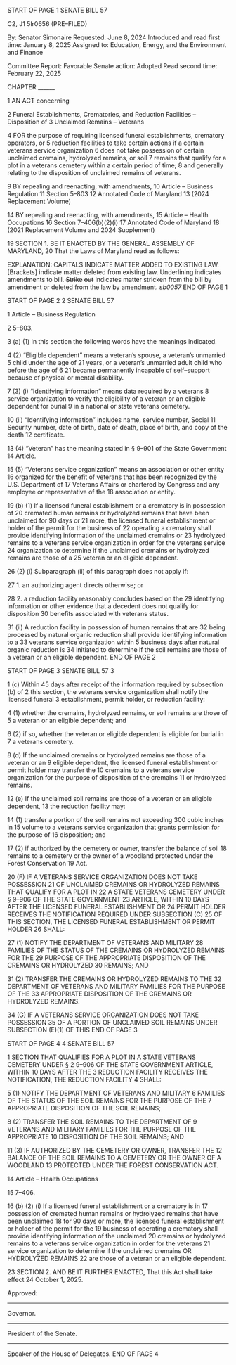 START OF PAGE 1
SENATE BILL 57

C2, J1 5lr0656
(PRE–FILED)

By: Senator Simonaire
Requested: June 8, 2024
Introduced and read first time: January 8, 2025
Assigned to: Education, Energy, and the Environment and Finance

Committee Report: Favorable
Senate action: Adopted
Read second time: February 22, 2025

CHAPTER ______

1 AN ACT concerning

2 Funeral Establishments, Crematories, and Reduction Facilities – Disposition of
3 Unclaimed Remains – Veterans

4 FOR the purpose of requiring licensed funeral establishments, crematory operators, or
5 reduction facilities to take certain actions if a certain veterans service organization
6 does not take possession of certain unclaimed cremains, hydrolyzed remains, or soil
7 remains that qualify for a plot in a veterans cemetery within a certain period of time;
8 and generally relating to the disposition of unclaimed remains of veterans.

9 BY repealing and reenacting, with amendments,
10 Article – Business Regulation
11 Section 5–803
12 Annotated Code of Maryland
13 (2024 Replacement Volume)

14 BY repealing and reenacting, with amendments,
15 Article – Health Occupations
16 Section 7–406(b)(2)(i)
17 Annotated Code of Maryland
18 (2021 Replacement Volume and 2024 Supplement)

19 SECTION 1. BE IT ENACTED BY THE GENERAL ASSEMBLY OF MARYLAND,
20 That the Laws of Maryland read as follows:

EXPLANATION: CAPITALS INDICATE MATTER ADDED TO EXISTING LAW.
[Brackets] indicate matter deleted from existing law.
Underlining indicates amendments to bill.
~~Strike~~ ~~out~~ indicates matter stricken from the bill by amendment or deleted from the law by
amendment. *sb0057*
END OF PAGE 1

START OF PAGE 2
2 SENATE BILL 57

1 Article – Business Regulation

2 5–803.

3 (a) (1) In this section the following words have the meanings indicated.

4 (2) “Eligible dependent” means a veteran’s spouse, a veteran’s unmarried
5 child under the age of 21 years, or a veteran’s unmarried adult child who before the age of
6 21 became permanently incapable of self–support because of physical or mental disability.

7 (3) (i) “Identifying information” means data required by a veterans
8 service organization to verify the eligibility of a veteran or an eligible dependent for burial
9 in a national or state veterans cemetery.

10 (ii) “Identifying information” includes name, service number, Social
11 Security number, date of birth, date of death, place of birth, and copy of the death
12 certificate.

13 (4) “Veteran” has the meaning stated in § 9–901 of the State Government
14 Article.

15 (5) “Veterans service organization” means an association or other entity
16 organized for the benefit of veterans that has been recognized by the U.S. Department of
17 Veterans Affairs or chartered by Congress and any employee or representative of the
18 association or entity.

19 (b) (1) If a licensed funeral establishment or a crematory is in possession of
20 cremated human remains or hydrolyzed remains that have been unclaimed for 90 days or
21 more, the licensed funeral establishment or holder of the permit for the business of
22 operating a crematory shall provide identifying information of the unclaimed cremains or
23 hydrolyzed remains to a veterans service organization in order for the veterans service
24 organization to determine if the unclaimed cremains or hydrolyzed remains are those of a
25 veteran or an eligible dependent.

26 (2) (i) Subparagraph (ii) of this paragraph does not apply if:

27 1. an authorizing agent directs otherwise; or

28 2. a reduction facility reasonably concludes based on the
29 identifying information or other evidence that a decedent does not qualify for disposition
30 benefits associated with veterans status.

31 (ii) A reduction facility in possession of human remains that are
32 being processed by natural organic reduction shall provide identifying information to a
33 veterans service organization within 5 business days after natural organic reduction is
34 initiated to determine if the soil remains are those of a veteran or an eligible dependent.
END OF PAGE 2

START OF PAGE 3
SENATE BILL 57 3

1 (c) Within 45 days after receipt of the information required by subsection (b) of
2 this section, the veterans service organization shall notify the licensed funeral
3 establishment, permit holder, or reduction facility:

4 (1) whether the cremains, hydrolyzed remains, or soil remains are those of
5 a veteran or an eligible dependent; and

6 (2) if so, whether the veteran or eligible dependent is eligible for burial in
7 a veterans cemetery.

8 (d) If the unclaimed cremains or hydrolyzed remains are those of a veteran or an
9 eligible dependent, the licensed funeral establishment or permit holder may transfer the
10 cremains to a veterans service organization for the purpose of disposition of the cremains
11 or hydrolyzed remains.

12 (e) If the unclaimed soil remains are those of a veteran or an eligible dependent,
13 the reduction facility may:

14 (1) transfer a portion of the soil remains not exceeding 300 cubic inches in
15 volume to a veterans service organization that grants permission for the purpose of
16 disposition; and

17 (2) if authorized by the cemetery or owner, transfer the balance of soil
18 remains to a cemetery or the owner of a woodland protected under the Forest Conservation
19 Act.

20 (F) IF A VETERANS SERVICE ORGANIZATION DOES NOT TAKE POSSESSION
21 OF UNCLAIMED CREMAINS OR HYDROLYZED REMAINS THAT QUALIFY FOR A PLOT IN
22 A STATE VETERANS CEMETERY UNDER § 9–906 OF THE STATE GOVERNMENT
23 ARTICLE, WITHIN 10 DAYS AFTER THE LICENSED FUNERAL ESTABLISHMENT OR
24 PERMIT HOLDER RECEIVES THE NOTIFICATION REQUIRED UNDER SUBSECTION (C)
25 OF THIS SECTION, THE LICENSED FUNERAL ESTABLISHMENT OR PERMIT HOLDER
26 SHALL:

27 (1) NOTIFY THE DEPARTMENT OF VETERANS AND MILITARY
28 FAMILIES OF THE STATUS OF THE CREMAINS OR HYDROLYZED REMAINS FOR THE
29 PURPOSE OF THE APPROPRIATE DISPOSITION OF THE CREMAINS OR HYDROLYZED
30 REMAINS; AND

31 (2) TRANSFER THE CREMAINS OR HYDROLYZED REMAINS TO THE
32 DEPARTMENT OF VETERANS AND MILITARY FAMILIES FOR THE PURPOSE OF THE
33 APPROPRIATE DISPOSITION OF THE CREMAINS OR HYDROLYZED REMAINS.

34 (G) IF A VETERANS SERVICE ORGANIZATION DOES NOT TAKE POSSESSION
35 OF A PORTION OF UNCLAIMED SOIL REMAINS UNDER SUBSECTION (E)(1) OF THIS
END OF PAGE 3

START OF PAGE 4
4 SENATE BILL 57

1 SECTION THAT QUALIFIES FOR A PLOT IN A STATE VETERANS CEMETERY UNDER §
2 9–906 OF THE STATE GOVERNMENT ARTICLE, WITHIN 10 DAYS AFTER THE
3 REDUCTION FACILITY RECEIVES THE NOTIFICATION, THE REDUCTION FACILITY
4 SHALL:

5 (1) NOTIFY THE DEPARTMENT OF VETERANS AND MILITARY
6 FAMILIES OF THE STATUS OF THE SOIL REMAINS FOR THE PURPOSE OF THE
7 APPROPRIATE DISPOSITION OF THE SOIL REMAINS;

8 (2) TRANSFER THE SOIL REMAINS TO THE DEPARTMENT OF
9 VETERANS AND MILITARY FAMILIES FOR THE PURPOSE OF THE APPROPRIATE
10 DISPOSITION OF THE SOIL REMAINS; AND

11 (3) IF AUTHORIZED BY THE CEMETERY OR OWNER, TRANSFER THE
12 BALANCE OF THE SOIL REMAINS TO A CEMETERY OR THE OWNER OF A WOODLAND
13 PROTECTED UNDER THE FOREST CONSERVATION ACT.

14 Article – Health Occupations

15 7–406.

16 (b) (2) (i) If a licensed funeral establishment or a crematory is in
17 possession of cremated human remains or hydrolyzed remains that have been unclaimed
18 for 90 days or more, the licensed funeral establishment or holder of the permit for the
19 business of operating a crematory shall provide identifying information of the unclaimed
20 cremains or hydrolyzed remains to a veterans service organization in order for the veterans
21 service organization to determine if the unclaimed cremains OR HYDROLYZED REMAINS
22 are those of a veteran or an eligible dependent.

23 SECTION 2. AND BE IT FURTHER ENACTED, That this Act shall take effect
24 October 1, 2025.

Approved:

________________________________________________________________________________
Governor.

________________________________________________________________________________
President of the Senate.

________________________________________________________________________________
Speaker of the House of Delegates.
END OF PAGE 4